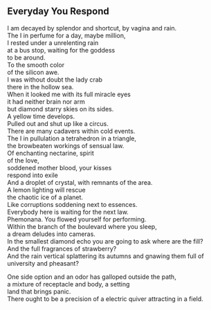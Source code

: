 Everyday You Respond
--------------------
I am decayed by splendor and shortcut, by vagina and rain.  
The I in perfume for a day, maybe million,  
I rested under a unrelenting rain  
at a bus stop, waiting for the goddess  
to be around.  
To the smooth color  
of the silicon awe.  
I was without doubt the lady crab  
there in the hollow sea.  
When it looked me with its full miracle eyes  
it had neither brain nor arm  
but diamond starry skies on its sides.  
A yellow time develops.  
Pulled out and shut up like a circus.  
There are many cadavers within cold events.  
The I in pullulation a tetrahedron in a triangle,  
the browbeaten workings of sensual law.  
Of enchanting nectarine, spirit  
of the love,  
soddened mother blood, your kisses  
respond into exile  
And a droplet of crystal, with remnants of the area.  
A lemon lighting will rescue  
the chaotic ice of a planet.  
Like corruptions soddening next to essences.  
Everybody here is waiting for the next law.  
Phemonana. You flowed yourself for performing.  
Within the branch of the boulevard where you sleep,  
a dream deludes into cameras.  
In the smallest diamond echo you are going to ask where are the fill?  
And the full fragrances of strawberry?  
And the rain vertical splattering its autumns and gnawing them full of  
university and pheasant?  
  
One side option and an odor has galloped outside the path,  
a mixture of receptacle and body, a setting  
land that brings panic.  
There ought to be a precision of a electric quiver attracting in a field.  
